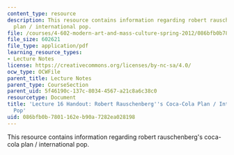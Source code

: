 ```yaml
---
content_type: resource
description: This resource contains information regarding robert rauschenberg's coca-cola
  plan / international pop.
file: /courses/4-602-modern-art-and-mass-culture-spring-2012/086bfb0b7801162eb90a7282ea028198_MIT4_602S12_lec16.pdf
file_size: 602621
file_type: application/pdf
learning_resource_types:
- Lecture Notes
license: https://creativecommons.org/licenses/by-nc-sa/4.0/
ocw_type: OCWFile
parent_title: Lecture Notes
parent_type: CourseSection
parent_uid: 5f46190c-137c-8034-4567-a21c8a6c38c0
resourcetype: Document
title: 'Lecture 16 Handout: Robert Rauschenberg''s Coca-Cola Plan / International
  Pop'
uid: 086bfb0b-7801-162e-b90a-7282ea028198
---
```

This resource contains information regarding robert rauschenberg's coca-cola plan / international pop.